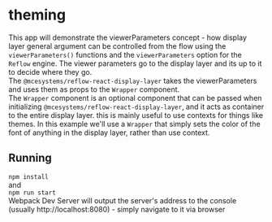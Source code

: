 # theming
This app will demonstrate the viewerParameters concept - how display layer general argument can be controlled from the flow using the `viewerParameters()` functions and the `viewerParameters` option for the `Reflow` engine.
The viewer parameters go to the display layer and its up to it to decide where they go.\
The `@mcesystems/reflow-react-display-layer` takes the viewerParameters and uses them as props to the `Wrapper` component.\
The `Wrapper` component is an optional component that can be passed when initializing `@mcesystems/reflow-react-display-layer`, and it acts as container to the entire display layer. this is mainly useful to use contexts for things like themes.
In this example we'll use a `Wrapper` that simply sets the color of the font of anything in the display layer, rather than use context.

## Running
`npm install` \
and \
`npm run start`\
Webpack Dev Server will output the server's address to the console (usually http://localhost:8080) - simply navigate to it via browser 
